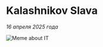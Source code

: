 # Kalashnikov Slava

*16 апреля 2025 года*

![Meme about IT](https://leonardo.osnova.io/a6addde7-00c6-54d8-a124-bfbc367316e9)
